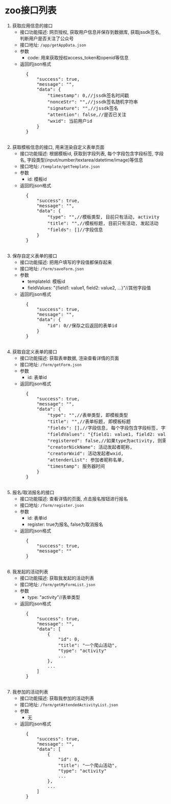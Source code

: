 # zoo接口列表
1. 获取应用信息的接口
    * 接口功能描述: 网页授权, 获取用户信息并保存到数据库, 获取jssdk签名, 判断用户是否关注了公众号
    * 接口地址: `/app/getAppData.json`
    * 参数
        * code: 用来获取授权access_token和openid等信息
    * 返回的json格式
     <pre>
        {
            "success": true,
            "message": "",
            "data": {
                "timestamp": 0,//jssdk签名时间戳
                "nonceStr": "",//jssdk签名随机字符串
                "signature": "",//jssdk签名
                "attention": false,//是否已关注
                "wxid": 当前用户id
            }
        }
     </pre>
2. 获取模板信息的接口, 用来渲染自定义表单页面
    * 接口功能描述: 根据模板id, 获取到字段列表, 每个字段包含字段标签, 字段名, 字段类型(input/number/textarea/datetime/image)等信息
    * 接口地址: `/template/getTemplate.json`
    * 参数
        * id: 模板id
    * 返回的json格式
    <pre>
        {
            "success": true,
            "message": "",
            "data": {
                "type": "",//模板类型, 目前只有活动, activity
                "title": "",//模板标题, 目前只有活动, 发起活动
                "fields": []//字段信息
            }
        }
     </pre>
3. 保存自定义表单的接口
    * 接口功能描述: 把用户填写的字段值都保存起来
    * 接口地址: `/form/saveForm.json`
    * 参数
        * templateId: 模板id
        * fieldValues: "{field1: value1, field2: value2, ...}"//其他字段值
    * 返回的json格式
    <pre>
        {
            "success": true,
            "message": "",
            "data": {
                "id": 0//保存之后返回的表单id
            }
        }
     </pre>
4. 获取自定义表单的接口
    * 接口功能描述: 获取表单数据, 渲染查看详情的页面
    * 接口地址: `/form/getForm.json`
    * 参数
        * id: 表单id
    * 返回的json格式
    <pre>
        {
            "success": true,
            "message": "",
            "data": {
                "type": "",//表单类型, 即模板类型
                "title": "",//表单标题, 即模板标题
                "fields": [],//字段信息, 每个字段包含字段标签, 字段名, 字段类型(input/number/textarea/datetime/image)等信息
                "fieldValues": "{field1: value1, field2: value2, ...}",//字段值
                "registered": false,//如果type为activity, 则需要这个标识告诉我当前用户是否已报名
                "creatorNickName": 活动发起者昵称,
                "creatorWxid": 活动发起者wxid,
                "attenderList": 参加者昵称名单,
                "timestamp": 服务器时间
            }
        }
     </pre>
5. 报名/取消报名的接口
    * 接口功能描述: 查看详情的页面, 点击报名按钮进行报名
    * 接口地址: `/form/register.json`
    * 参数
        * id: 表单id
        * register: true为报名, false为取消报名
    * 返回的json格式
    <pre>
        {
            "success": true,
            "message": ""
        }
     </pre>
6. 我发起的活动列表
    * 接口功能描述: 获取我发起的活动列表
    * 接口地址: `/form/getMyFormList.json`
    * 参数
        * type: "activity"//表单类型
    * 返回的json格式
    <pre>
        {
            "success": true,
            "message": "",
            "data": [
                {
                    "id": 0,
                    "title": "一个爬山活动",
                    "type": "activity"
                    ...
                },
                ...
            ]
        }
     </pre>
7. 我参加的活动列表
    * 接口功能描述: 获取我参加的活动列表
    * 接口地址: `/form/getAttendedActivityList.json`
    * 参数
        * 无
    * 返回的json格式
    <pre>
        {
            "success": true,
            "message": "",
            "data": [
                {
                    "id": 0,
                    "title": "一个爬山活动",
                    "type": "activity"
                    ...
                },
                ...
            ]
        }
     </pre>
